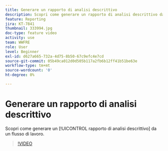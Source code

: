 ```yaml
---
title: Generare un rapporto di analisi descrittivo
description: Scopri come generare un rapporto di analisi descrittivo da un flusso di lavoro in Adobe Campaign V8.
feature: Reporting
jira: KT-7841
thumbnail: 333994.jpg
doc-type: feature video
activity: use
team: WWFRE
role: User
level: Beginner
exl-id: d627a665-732a-4d75-8b50-67c9efc4e7cd
source-git-commit: 05b49ca012d0d505b117a2fb6b12ff41b51be63e
workflow-type: tm+mt
source-wordcount: '0'
ht-degree: 0%

---
```


# Generare un rapporto di analisi descrittivo

Scopri come generare un [!UICONTROL rapporto di analisi descrittivo] da un flusso di lavoro.

>[!VIDEO](https://video.tv.adobe.com/v/333994?quality=12&learn=on)
